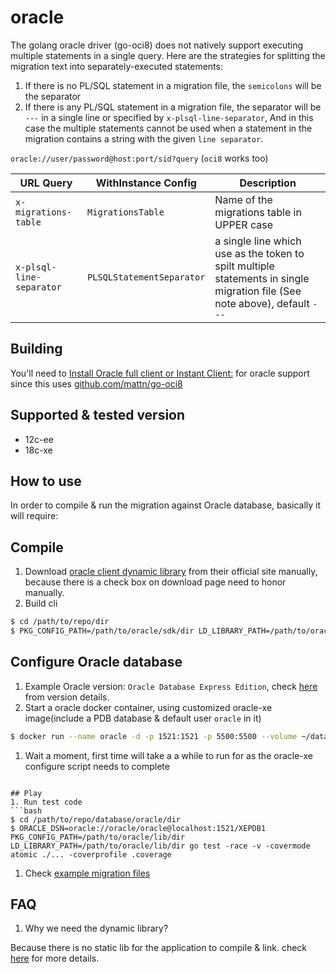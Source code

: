 # oracle
The golang oracle driver (go-oci8) does not natively support executing multiple statements in a single query. 
Here are the strategies for splitting the migration text into separately-executed statements:
1. If there is no PL/SQL statement in a migration file, the `semicolons` will be the separator
1. If there is any PL/SQL statement in a migration file, the separator will be `---` in a single line or specified by `x-plsql-line-separator`, 
   And in this case the multiple statements cannot be used when a statement in the migration contains a string with the given `line separator`.

`oracle://user/password@host:port/sid?query` (`oci8` works too)

| URL Query  | WithInstance Config | Description |
|------------|---------------------|-------------|
| `x-migrations-table` | `MigrationsTable` | Name of the migrations table in UPPER case |
| `x-plsql-line-separator` | `PLSQLStatementSeparator` | a single line which use as the token to spilt multiple statements in single migration file (See note above), default `---` |

## Building

You'll need to [Install Oracle full client or Instant Client:](https://www.oracle.com/technetwork/database/database-technologies/instant-client/downloads/index.html) for oracle support since this uses [github.com/mattn/go-oci8](https://github.com/mattn/go-oci8)

## Supported & tested version
- 12c-ee
- 18c-xe

## How to use

In order to compile & run the migration against Oracle database, basically it will require:

## Compile
1. Download [oracle client dynamic library](https://www.oracle.com/technetwork/database/database-technologies/instant-client/downloads/index.html) from their official site manually, because there is a check box on download page need to honor manually.
1. Build cli 
```bash
$ cd /path/to/repo/dir
$ PKG_CONFIG_PATH=/path/to/oracle/sdk/dir LD_LIBRARY_PATH=/path/to/oracle/lib/dir go build  -tags 'oracle' -o bin/migrate github.com/golang-migrate/migrate/v4/cli
```

## Configure Oracle database
1. Example Oracle version: `Oracle Database Express Edition`, check [here](https://docs.oracle.com/cd/B28359_01/license.111/b28287/editions.htm#DBLIC119) from version details.
1. Start a oracle docker container, using customized oracle-xe image(include a PDB database & default user `oracle` in it)
```bash
$ docker run --name oracle -d -p 1521:1521 -p 5500:5500 --volume ~/data/oracle-xe:/opt/oracle/oradata maxnilz/oracle-xe:18c
```
1. Wait a moment, first time will take a a while to run for as the oracle-xe configure script needs to complete
```

## Play
1. Run test code 
```bash
$ cd /path/to/repo/database/oracle/dir
$ ORACLE_DSN=oracle://oracle/oracle@localhost:1521/XEPDB1 PKG_CONFIG_PATH=/path/to/oracle/lib/dir LD_LIBRARY_PATH=/path/to/oracle/lib/dir go test -race -v -covermode atomic ./... -coverprofile .coverage
```
1. Check [example migration files](examples)

## FAQ
1. Why we need the dynamic library?

Because there is no static lib for the application to compile & link. check [here](https://community.oracle.com/thread/4177571) for more details.

